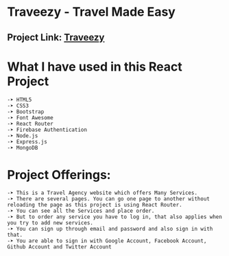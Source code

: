 # Traveezy - Travel Made Easy

## Project Link: [Traveezy](https://traveezy.netlify.app/home)

# What I have used in this React Project
	-➤ HTML5
	-➤ CSS3
	-➤ Bootstrap
	-➤ Font Awesome
    -➤ React Router
    -➤ Firebase Authentication
    -➤ Node.js
    -➤ Express.js
    -➤ MongoDB

# Project Offerings:
	-➤ This is a Travel Agency website which offers Many Services.
	-➤ There are several pages. You can go one page to another without reloading the page as this project is using React Router.
	-➤ You can see all the Services and place order.
    -➤ But to order any service you have to log in, that also applies when you try to add new services.
    -➤ You can sign up through email and password and also sign in with that.
    -➤ You are able to sign in with Google Account, Facebook Account, Github Account and Twitter Account